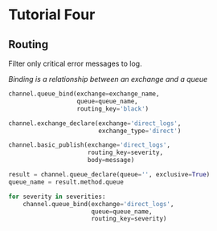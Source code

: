 # Tutorial Four
## Routing

Filter only critical error messages to log.

*Binding is a relationship between an exchange and a queue*

````python
channel.queue_bind(exchange=exchange_name,
                   queue=queue_name,
                   routing_key='black')
````

````python
channel.exchange_declare(exchange='direct_logs',
                         exchange_type='direct')
````

````python
channel.basic_publish(exchange='direct_logs',
                      routing_key=severity,
                      body=message)
````


````python
result = channel.queue_declare(queue='', exclusive=True)
queue_name = result.method.queue

for severity in severities:
    channel.queue_bind(exchange='direct_logs',
                       queue=queue_name,
                       routing_key=severity)
````

